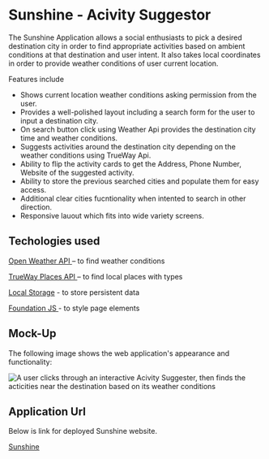 # Sunshine - Acivity Suggestor
The Sunshine Application allows a social enthusiasts to pick a desired destination city in order to find appropriate activities based on ambient conditions at that destination and user intent.
It also takes local coordinates in order to provide weather conditions of user current location.

Features include

* Shows current location weather conditions asking permission from the user.
* Provides a well-polished layout including a search form for the user to input a destination city.
* On search button click using Weather Api provides the destination city time and weather conditions.
* Suggests activities around the destination city depending on the weather conditions using TrueWay Api.
* Ability to flip the activity cards to get the Address, Phone Number, Website of the suggested activity.
* Ability to store the previous searched cities and populate them for easy access.
* Additional clear cities fucntionality when intented to search in other direction.
* Responsive lauout which fits into wide variety screens.

## Techologies used

[Open Weather API ](https://openweathermap.org/) – to find weather conditions

[TrueWay Places API ](https://rapidapi.com/trueway/api/trueway-places/) – to find local places with types

[Local Storage](https://developer.mozilla.org/en-US/docs/Web/API/Window/localStorage) - to store persistent data

[Foundation JS ](https://get.foundation/)- to style page elements

## Mock-Up

The following image shows the web application's appearance and functionality:

![A user clicks through an interactive Acivity Suggester, then finds the acticities near the destination based on its weather conditions](assets/images/screenshot.gif.gif)

## Application Url

Below is link for deployed Sunshine website.

[Sunshine](https://yellowyam.github.io/Sunshine/)
